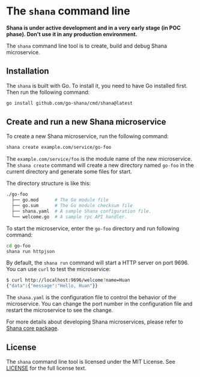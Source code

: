 # The `shana` command line

**Shana is under active development and in a very early stage (in POC phase). Don't use it in any production environment.**

The `shana` command line tool is to create, build and debug Shana microservice.

## Installation

The `shana` is built with Go. To install it, you need to have Go installed first. Then run the following command:

```bash
go install github.com/go-shana/cmd/shana@latest
```

## Create and run a new Shana microservice

To create a new Shana microservice, run the following command:

```bash
shana create example.com/service/go-foo
```

The `example.com/service/foo` is the module name of the new microservice. The `shana create` command will create a new directory named `go-foo` in the current directory and generate some files for start.

The directory structure is like this:

```bash
./go-foo
  ├── go.mod      # The Go module file
  ├── go.sum      # The Go module checksum file
  ├── shana.yaml  # A sample Shana configuration file.
  └── welcome.go  # A sample rpc API handler.
```

To start the microservice, enter the `go-foo` directory and run following command:

```bash
cd go-foo
shana run httpjson
```

By default, the `shana run` command will start a HTTP server on port 9696. You can use `curl` to test the microservice:

```bash
$ curl http://localhost:9696/welcome?name=Huan
{"data":{"message":"Hello, Huan"}}
```

The `shana.yaml` is the configuration file to control the behavior of the microservice. You can change the port number in the configuration file and restart the microservice to see the change.

For more details about developing Shana microservices, please refer to [Shana core package](https://github.com/go-shana/core).

## License

The `shana` command line tool is licensed under the MIT License. See [LICENSE](LICENSE) for the full license text.
